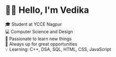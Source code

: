 # 🙋‍♀️ Hello, I'm Vedika

🎓 Student at YCCE Nagpur  
💻 Computer Science and Design  
🚀 Passionate to learn new things  
🌱 Always up for great opportunities  
💡 Learning: C++, DSA, SQL, HTML, CSS, JavaScript


